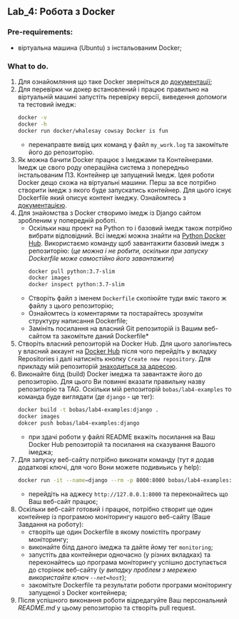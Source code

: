 ## Lab_4: Робота з Docker
### Pre-requirements:
- віртуальна машина (Ubuntu) з інстальованим Docker;
### What to do.
1. Для ознайомляння що таке Docker зверніться до [документації](https://docs.docker.com/);
2. Для перевірки чи докер встановлений і працює правильно на віртуальній машині запустіть перевірку версії, виведення допомоги та тестовий імедж:
    ```bash
    docker -v
    docker -h
    docker run docker/whalesay cowsay Docker is fun
    ```
    - перенаправте вивід цих команд у файл `my_work.log` та закомітьте його до репозиторію.
3. Як можна бачити Docker працює з Імеджами та Контейнерами. Імедж це свого роду операційна система з попередньо інстальованим ПЗ. Контейнер це запущений Імедж. Ідея роботи Docker дещо схожа на віртуальні машини. Перш за все потрібно створити імедж з якого буде запускатись контейнер. Для цього існує Dockerfile який описує контент імеджу. Ознайомтесь з [документацією](https://docs.docker.com/engine/reference/builder/).
4. Для знайомства з Docker створимо імедж із Django сайтом зробленим у попередній роботі.
    - Оскільки наш проект на Python то і базовий імедж також потрібно вибрати відповідний. Всі імеджі можна знайти на [Python Docker Hub](https://hub.docker.com/_/python). Використаємо команду щоб завантажити базовий імедж з репозиторію: (_це можна і не робити, оскільки при запуску Dockerfile може самостійно його завантажити_)
        ```bash
        docker pull python:3.7-slim
        docker images
        docker inspect python:3.7-slim
        ```
    - Створіть файл з іменем `Dockerfile` скопіюйте туди вміс такого ж файлу з цього репозиторію;
    - Ознайомтесь із коментарями та постарайтесь зрозуміти структуру написання Dockerfile;
    - Замініть посилання на власний Git репозиторій із Вашим веб-сайтом та закомітьте даний Dockerfile*
5. Створіть власний репозиторій на Docker Hub. Для цього залогіньтесь у власний аккаунт на [Docker Hub](https://hub.docker.com) після чого перейдіть у вкладку Repositories і далі натисніть кнопку `Create new repository`. Для прикладу мій репозиторій [знаходиться за адресою](https://cloud.docker.com/repository/registry-1.docker.io/bobas/lab4-examples).
6. Виконайте білд (build) Docker імеджа та завантажте його до репозиторію. Для цього Ви повинні вказати правильну назву репозиторію та TAG. Оскільки мій репозиторій `bobas/lab4-examples` то команда буде виглядати (де `django` - це тег): 
    ```bash
    docker build -t bobas/lab4-examples:django .
    docker images
    dokcer push bobas/lab4-examples:django
    ```
    - при здачі роботи у файлі README вкажіть посилання на Ваш Docker Hub репозиторій та посилання на сказування Вашого імеджа;
7. Для запуску веб-сайту потрібно виконати команду (тут я додав додаткові ключі, для чого Вони можете подивиьись у help):
    ```bash
    docker run -it --name=django --rm -p 8000:8000 bobas/lab4-examples:1
    ``` 
    - перейдіть на аджесу `http://127.0.0.1:8000` та переконайтесь що Ваш веб-сайт працює;
8. Оскільки веб-сайт готовий і працює, потрібно створит ще один контейнер із програмою моніторингу нашого веб-сайту (Ваше Завдання на роботу):
    - створіть ще один Dockerfile в якому помістіть програму моніторингу;
    - виконайте білд даного імеджа та дайте йому тег `monitoring`;
    - запустіть два контейнери одночасно (у різних вкладках) та переконайтесь що програма моніторингу успішно доступається до сторінок веб-сайту (_у випадку проблем з мережею використайте ключ `--net=host`_);
    - закомітьте Dockerfile та результати роботи програми моніторингу запущеної з Docker контейнера;
9. Після успішного виконання роботи відредагуйте Ваш персональний _README.md_ у цьому репозиторію та створіть pull request.